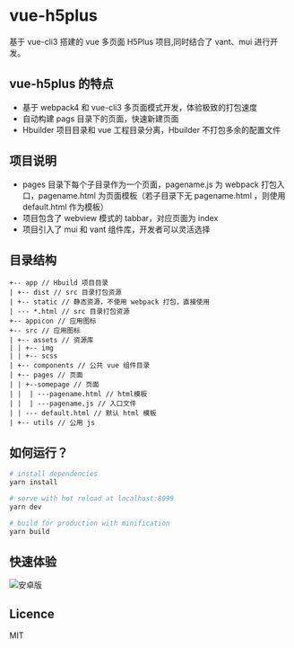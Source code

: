 # vue-h5plus

基于 vue-cli3 搭建的 vue 多页面 H5Plus 项目,同时结合了 vant、mui 进行开发。

## vue-h5plus 的特点

- 基于 webpack4 和 vue-cli3 多页面模式开发，体验极致的打包速度
- 自动构建 pags 目录下的页面，快速新建页面
- Hbuilder 项目目录和 vue 工程目录分离，Hbuilder 不打包多余的配置文件

## 项目说明

- pages 目录下每个子目录作为一个页面，pagename.js 为 webpack 打包入口，pagename.html 为页面模板（若子目录下无 pagename.html ，则使用 default.html 作为模板）
- 项目包含了 webview 模式的 tabbar，对应页面为 index
- 项目引入了 mui 和 vant 组件库，开发者可以灵活选择

## 目录结构

```
+-- app // Hbuild 项目目录
| +-- dist // src 目录打包资源
| +-- static // 静态资源，不使用 webpack 打包，直接使用
| --- *.html // src 目录打包资源
+-- appicon // 应用图标
+-- src // 应用图标
| +-- assets // 资源库
| | +-- img
| | +-- scss
| +-- components // 公共 vue 组件目录
| +-- pages // 页面
| | +--somepage // 页面
| |  | ---pagename.html // html模板
| |  | ---pagename.js // 入口文件
| | --- default.html // 默认 html 模板
| +-- utils // 公用 js
```

## 如何运行？

```bash
# install dependencies
yarn install

# serve with hot reload at localhost:8099
yarn dev

# build for production with minification
yarn build
```

## 快速体验

![安卓版](http://inoongt.oss-cn-shenzhen.aliyuncs.com/images/1544062594.png)

## Licence

MIT
